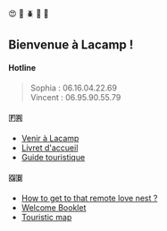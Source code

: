 
:heart_eyes: :sunflower: :beetle: :sunrise_over_mountains:  :tomato:
## Bienvenue à Lacamp !  

#### Hotline
> Sophia : 06.16.04.22.69  
> Vincent : 06.95.90.55.79

#### :fr:

* [Venir à Lacamp](Venir.html) 
* [Livret d'accueil ](Manuel.html) 
* [Guide touristique](https://www.google.com/maps/d/u/0/viewer?mid=1fDnDS6yjuLFXwoll2iBvbia7aX6IEa4m&ll=43.945415805885915%2C3.5978345190957306&z=10)

#### :uk:

* [How to get to that remote love nest ?](Venir_en.html)
* [Welcome Booklet](Manuel_en.html)
* [Touristic map](https://www.google.com/maps/d/u/0/viewer?mid=1fDnDS6yjuLFXwoll2iBvbia7aX6IEa4m&ll=43.945415805885915%2C3.5978345190957306&z=10)

